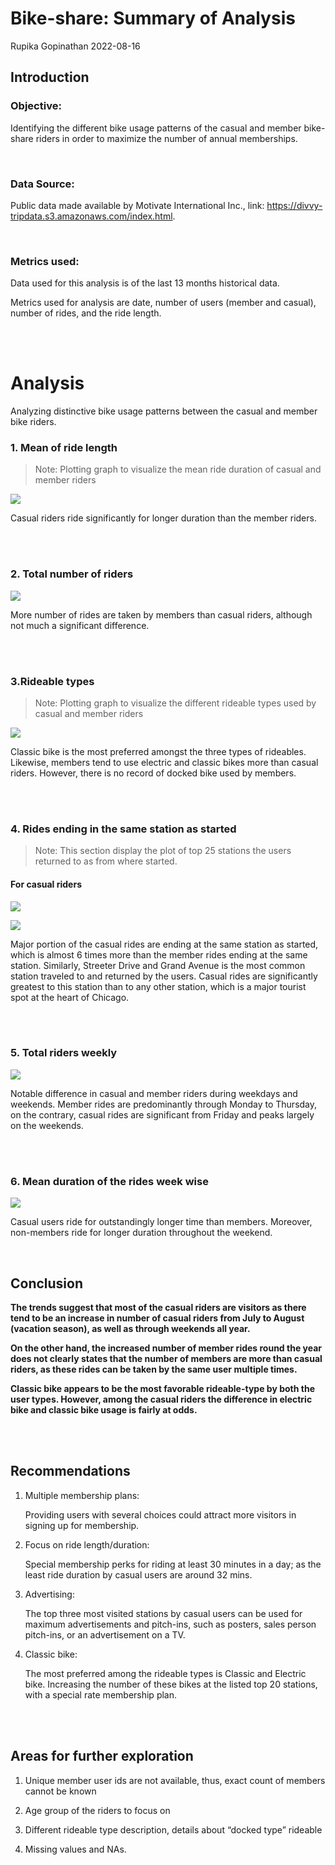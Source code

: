 Bike-share: Summary of Analysis
================
Rupika Gopinathan
2022-08-16

## Introduction

### Objective:

Identifying the different bike usage patterns of the casual and member
bike-share riders in order to maximize the number of annual memberships.

<br>

### Data Source:

Public data made available by Motivate International Inc., link:
<https://divvy-tripdata.s3.amazonaws.com/index.html>.

<br>

### Metrics used:

Data used for this analysis is of the last 13 months historical data.

Metrics used for analysis are date, number of users (member and casual),
number of rides, and the ride length.

<br><br>

# Analysis

Analyzing distinctive bike usage patterns between the casual and member
bike riders.

### 1. Mean of ride length

> Note: Plotting graph to visualize the mean ride duration of casual and
> member riders

![](visualization/Total%20mean%20duration%20of%20casual%20and%20member%20riders.png)

Casual riders ride significantly for longer duration than the member
riders.

<br><br>

### 2. Total number of riders

![](visualization/Total%20number%20of%20riders.png)

More number of rides are taken by members than casual riders, although
not much a significant difference.

<br><br>

### 3.Rideable types

> Note: Plotting graph to visualize the different rideable types used by
> casual and member riders

![](visualization/Rideable%20types.png)

Classic bike is the most preferred amongst the three types of rideables.
Likewise, members tend to use electric and classic bikes more than
casual riders. However, there is no record of docked bike used by
members.

<br><br>

### 4. Rides ending in the same station as started

> Note: This section display the plot of top 25 stations the users
> returned to as from where started.

#### For casual riders

![](visualization/Casual_returning_station_numbers.png)

![](visualization/Members_returning_station_numbers.png)

Major portion of the casual rides are ending at the same station as
started, which is almost 6 times more than the member rides ending at
the same station. Similarly, Streeter Drive and Grand Avenue is the most
common station traveled to and returned by the users. Casual rides are
significantly greatest to this station than to any other station, which
is a major tourist spot at the heart of Chicago.

<br><br>

### 5. Total riders weekly

![](visualization/Riders%20week%20wise.png)

Notable difference in casual and member riders during weekdays and
weekends. Member rides are predominantly through Monday to Thursday, on
the contrary, casual rides are significant from Friday and peaks largely
on the weekends.

<br><br>

### 6. Mean duration of the rides week wise

![](visualization/Mean%20duration%20of%20rides%20weekly.png)

Casual users ride for outstandingly longer time than members. Moreover,
non-members ride for longer duration throughout the weekend.

<br>

## Conclusion

**The trends suggest that most of the casual riders are visitors as
there tend to be an increase in number of casual riders from July to
August (vacation season), as well as through weekends all year.**

**On the other hand, the increased number of member rides round the year
does not clearly states that the number of members are more than casual
riders, as these rides can be taken by the same user multiple times.**

**Classic bike appears to be the most favorable rideable-type by both
the user types. However, among the casual riders the difference in
electric bike and classic bike usage is fairly at odds.**

<br><br>

## Recommendations

1.  Multiple membership plans:

    Providing users with several choices could attract more visitors in
    signing up for membership.

2.  Focus on ride length/duration:

    Special membership perks for riding at least 30 minutes in a day; as
    the least ride duration by casual users are around 32 mins.

3.  Advertising:

    The top three most visited stations by casual users can be used for
    maximum advertisements and pitch-ins, such as posters, sales person
    pitch-ins, or an advertisement on a TV.

4.  Classic bike:

    The most preferred among the rideable types is Classic and Electric
    bike. Increasing the number of these bikes at the listed top 20
    stations, with a special rate membership plan.

<br><br>

## Areas for further exploration

1.  Unique member user ids are not available, thus, exact count of
    members cannot be known

2.  Age group of the riders to focus on

3.  Different rideable type description, details about “docked type”
    rideable

4.  Missing values and NAs.
